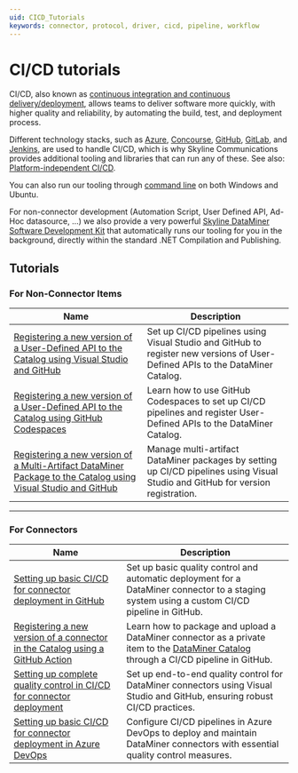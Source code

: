 ```yaml
---
uid: CICD_Tutorials
keywords: connector, protocol, driver, cicd, pipeline, workflow
---
```


# CI/CD tutorials

CI/CD, also known as [continuous integration and continuous delivery/deployment](xref:CICD), allows teams to deliver software more quickly, with higher quality and reliability, by automating the build, test, and deployment process.

Different technology stacks, such as [Azure](xref:CICD_Azure_DevOps_Examples), [Concourse](xref:CICD_Concourse_Examples), [GitHub](xref:CICD_GitHub_Examples), [GitLab](xref:CICD_GitLab_Examples), and [Jenkins](xref:CICD_Jenkins_Examples), are used to handle CI/CD, which is why Skyline Communications provides additional tooling and libraries that can run any of these. See also: [Platform-independent CI/CD](xref:Platform_independent_CICD).

You can also run our tooling through [command line](xref:CICD_Command_Line_Examples) on both Windows and Ubuntu.

For non-connector development (Automation Script, User Defined API, Ad-Hoc datasource, ...) we also provide a very powerful [Skyline DataMiner Software Development Kit](xref:skyline_dataminer_sdk) that automatically runs our tooling for you in the background, directly within the standard .NET Compilation and Publishing.

## Tutorials

### **For Non-Connector Items**

| Name | Description |
|------|-------------|
| [Registering a new version of a User-Defined API to the Catalog using Visual Studio and GitHub](xref:CICD_Tutorial_For_Other_Items_User_Defined_API_VisualStudio_And_GitHub) | Set up CI/CD pipelines using Visual Studio and GitHub to register new versions of User-Defined APIs to the DataMiner Catalog. |
| [Registering a new version of a User-Defined API to the Catalog using GitHub Codespaces](xref:CICD_Tutorial_For_Other_Items_User_Defined_API_GitHub_Codespaces) | Learn how to use GitHub Codespaces to set up CI/CD pipelines and register User-Defined APIs to the DataMiner Catalog. |
| [Registering a new version of a Multi-Artifact DataMiner Package to the Catalog using Visual Studio and GitHub](xref:CICD_Tutorial_For_Other_Items_Multi-Artifact_DataMiner_Package_VisualStudio_And_GitHub) | Manage multi-artifact DataMiner packages by setting up CI/CD pipelines using Visual Studio and GitHub for version registration. |

---

### **For Connectors**

| Name | Description |
|------|-------------|
| [Setting up basic CI/CD for connector deployment in GitHub](xref:CICD_Tutorial_Connector) | Set up basic quality control and automatic deployment for a DataMiner connector to a staging system using a custom CI/CD pipeline in GitHub. |
| [Registering a new version of a connector in the Catalog using a GitHub Action](xref:Tutorial_Register_Catalog_Version_GitHub_Actions) | Learn how to package and upload a DataMiner connector as a private item to the [DataMiner Catalog](https://catalog.dataminer.services/) through a CI/CD pipeline in GitHub. |
| [Setting up complete quality control in CI/CD for connector deployment](xref:CICD_Tutorial_For_Connectors_VisualStudio_And_GitHub) | Set up end-to-end quality control for DataMiner connectors using Visual Studio and GitHub, ensuring robust CI/CD practices. |
| [Setting up basic CI/CD for connector deployment in Azure DevOps](xref:CICD_Tutorial_For_Connectors_VisualStudio_And_AzureDevOps) | Configure CI/CD pipelines in Azure DevOps to deploy and maintain DataMiner connectors with essential quality control measures. |